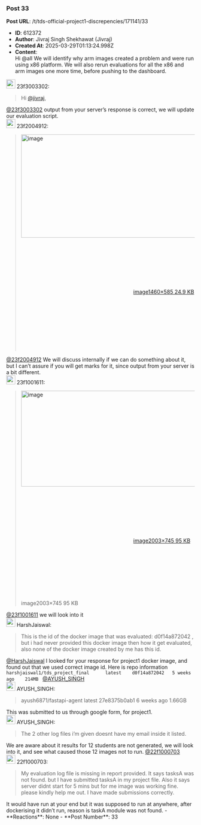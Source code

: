 ### Post 33
**Post URL**: /t/tds-official-project1-discrepencies/171141/33
- **ID**: 612372
- **Author**: Jivraj Singh Shekhawat (Jivraj)
- **Created At**: 2025-03-29T01:13:24.998Z
- **Content**:  
  Hi <span class="mention">@all</span>
We will identify why arm images created a problem and were run using x86 platform.
We will also rerun evaluations for all the x86 and arm images one more time, before pushing to the dashboard.
<aside class="quote group-ds-students" data-username="23f3003302" data-post="31" data-topic="171141">
<div class="title">
<div class="quote-controls"></div>
<img alt="" width="24" height="24" src="https://dub1.discourse-cdn.com/flex013/user_avatar/discourse.onlinedegree.iitm.ac.in/23f3003302/48/67422_2.png" class="avatar"> 23f3003302:</div>
<blockquote>
Hi <a class="mention" href="/u/jivraj">@jivraj</a>,
</blockquote>
</aside>
<a class="mention" href="/u/23f3003302">@23f3003302</a> output from your server’s response is correct, we will update our evaluation script.
<aside class="quote group-ds-students" data-username="23f2004912" data-post="24" data-topic="171141">
<div class="title">
<div class="quote-controls"></div>
<img alt="" width="24" height="24" src="https://dub1.discourse-cdn.com/flex013/user_avatar/discourse.onlinedegree.iitm.ac.in/23f2004912/48/108710_2.png" class="avatar"> 23f2004912:</div>
<blockquote>
<div class="lightbox-wrapper"><a class="lightbox" href="https://europe1.discourse-cdn.com/flex013/uploads/iitm/original/3X/4/f/4f1dd8069b7f12f5d9d2005215621bc73be9a345.png" data-download-href="/uploads/short-url/bhTEWgYwF8mPxpMmqTUo8H2BOwB.png?dl=1" title="image" rel="noopener nofollow ugc"><img src="https://europe1.discourse-cdn.com/flex013/uploads/iitm/optimized/3X/4/f/4f1dd8069b7f12f5d9d2005215621bc73be9a345_2_690x276.png" alt="image" data-base62-sha1="bhTEWgYwF8mPxpMmqTUo8H2BOwB" width="690" height="276" srcset="https://europe1.discourse-cdn.com/flex013/uploads/iitm/optimized/3X/4/f/4f1dd8069b7f12f5d9d2005215621bc73be9a345_2_690x276.png, https://europe1.discourse-cdn.com/flex013/uploads/iitm/optimized/3X/4/f/4f1dd8069b7f12f5d9d2005215621bc73be9a345_2_1035x414.png 1.5x, https://europe1.discourse-cdn.com/flex013/uploads/iitm/optimized/3X/4/f/4f1dd8069b7f12f5d9d2005215621bc73be9a345_2_1380x552.png 2x" data-dominant-color="FCFCFC"><div class="meta"><svg class="fa d-icon d-icon-far-image svg-icon" aria-hidden="true"><use href="#far-image"></use></svg><span class="filename">image</span><span class="informations">1460×585 24.9 KB</span><svg class="fa d-icon d-icon-discourse-expand svg-icon" aria-hidden="true"><use href="#discourse-expand"></use></svg></div></a></div>
</blockquote>
</aside>
<a class="mention" href="/u/23f2004912">@23f2004912</a> We will discuss internally if we can do something about it, but I can’t assure if you will get marks for it, since output from your server is a bit different.
<aside class="quote group-ds-students quote-modified" data-username="23f1001611" data-post="27" data-topic="171141">
<div class="title">
<div class="quote-controls"></div>
<img alt="" width="24" height="24" src="https://dub1.discourse-cdn.com/flex013/user_avatar/discourse.onlinedegree.iitm.ac.in/23f1001611/48/67277_2.png" class="avatar"> 23f1001611:</div>
<blockquote>
<div class="lightbox-wrapper"><a class="lightbox" href="https://europe1.discourse-cdn.com/flex013/uploads/iitm/original/3X/c/1/c16494f34e29ae68a356211e09a264d5ba3f5846.png" data-download-href="/uploads/short-url/rAPE8z6usRTHkquLBzH81ERRoZU.png?dl=1" title="image" rel="noopener nofollow ugc"><img src="https://europe1.discourse-cdn.com/flex013/uploads/iitm/optimized/3X/c/1/c16494f34e29ae68a356211e09a264d5ba3f5846_2_690x256.png" alt="image" data-base62-sha1="rAPE8z6usRTHkquLBzH81ERRoZU" width="690" height="256" srcset="https://europe1.discourse-cdn.com/flex013/uploads/iitm/optimized/3X/c/1/c16494f34e29ae68a356211e09a264d5ba3f5846_2_690x256.png, https://europe1.discourse-cdn.com/flex013/uploads/iitm/optimized/3X/c/1/c16494f34e29ae68a356211e09a264d5ba3f5846_2_1035x384.png 1.5x, https://europe1.discourse-cdn.com/flex013/uploads/iitm/optimized/3X/c/1/c16494f34e29ae68a356211e09a264d5ba3f5846_2_1380x512.png 2x" data-dominant-color="F8F8F8"><div class="meta"><svg class="fa d-icon d-icon-far-image svg-icon" aria-hidden="true"><use href="#far-image"></use></svg><span class="filename">image</span><span class="informations">2003×745 95 KB</span><svg class="fa d-icon d-icon-discourse-expand svg-icon" aria-hidden="true"><use href="#discourse-expand"></use></svg></div></a></div>
image2003×745 95 KB
</blockquote>
</aside>
<a class="mention" href="/u/23f1001611">@23f1001611</a> we will look into it
<aside class="quote group-ds-students" data-username="HarshJaiswal" data-post="21" data-topic="171141">
<div class="title">
<div class="quote-controls"></div>
<img alt="" width="24" height="24" src="https://dub1.discourse-cdn.com/flex013/user_avatar/discourse.onlinedegree.iitm.ac.in/harshjaiswal/48/69560_2.png" class="avatar"> HarshJaiswal:</div>
<blockquote>
This is the id of the docker image that was evaluated: d0f14a872042 , but i had never provided this docker image then how it get evaluated, also none of the docker image created by me has this id.
</blockquote>
</aside>
<a class="mention" href="/u/harshjaiswal">@HarshJaiswal</a> I looked for your response for project1 docker image, and found out that we used correct image id. Here is repo information  <code>harshjaiswal1/tds_project_final      latest    d0f14a872042   5 weeks ago    214MB </code>
<a class="mention" href="/u/ayush_singh">@AYUSH_SINGH</a>
<aside class="quote group-ds-students" data-username="AYUSH_SINGH" data-post="16" data-topic="171141">
<div class="title">
<div class="quote-controls"></div>
<img alt="" width="24" height="24" src="https://dub1.discourse-cdn.com/flex013/user_avatar/discourse.onlinedegree.iitm.ac.in/ayush_singh/48/14039_2.png" class="avatar"> AYUSH_SINGH:</div>
<blockquote>
ayush6871/fastapi-agent latest 27e8375b0ab1 6 weeks ago 1.66GB
</blockquote>
</aside>
This was submitted to us through google form, for project1.
<aside class="quote group-ds-students" data-username="AYUSH_SINGH" data-post="16" data-topic="171141">
<div class="title">
<div class="quote-controls"></div>
<img alt="" width="24" height="24" src="https://dub1.discourse-cdn.com/flex013/user_avatar/discourse.onlinedegree.iitm.ac.in/ayush_singh/48/14039_2.png" class="avatar"> AYUSH_SINGH:</div>
<blockquote>
The 2 other log files i’m given doesnt have my email inside it listed.
</blockquote>
</aside>
We are aware about it results for 12 students are not generated, we will look into it, and see what caused those 12 images not to run.
<a class="mention" href="/u/22f1000703">@22f1000703</a>
<aside class="quote group-ds-students" data-username="22f1000703" data-post="14" data-topic="171141">
<div class="title">
<div class="quote-controls"></div>
<img alt="" width="24" height="24" src="https://dub1.discourse-cdn.com/flex013/user_avatar/discourse.onlinedegree.iitm.ac.in/22f1000703/48/125463_2.png" class="avatar"> 22f1000703:</div>
<blockquote>
My evaluation log file is missing in report provided. It says tasksA was not found. but I have submitted tasksA in my project file. Also it says server didnt start for 5 mins but for me image was working fine. please kindly help me out. I have made submissions correctly.
</blockquote>
</aside>
It would have run at your end but it was supposed to run at anywhere, after dockerising it didn’t run, reason is taskA module was not found.
- **Reactions**: None
- **Post Number**: 33

